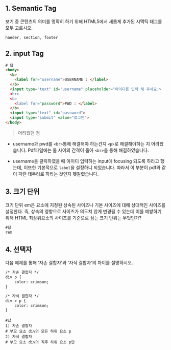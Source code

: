 ## 1. Semantic Tag

보기 중 콘텐츠의 의미를 명확히 하기 위해 HTML5에서 새롭게 추가된 시맥틱 태그를 모두 고르시오.

```html
haeder, section, footer
```



## 2. input Tag

```html
# 답 
<body>
  <b>
    <label for="username">USERNAME : </label>
  </b>
  <input type="text" id="username" placeholder="아이디를 입력 해 주세요.>
  <br>
  <b>
    <label for="password">PWD : </label>
  </b>
  <input type="text" id="password">
  <input type="submit" value="로그인">
</body>
```

> 어려웠던 점

- username과 pwd를 `<br>`통해 해결해야 하는건지 `<p>`로 해결해야하는 지 어려웠습니다. Pdf파일에는 둘 사이의 간격이 좁아 `<br>`을 통해 해결하였습니다.

- username을 클릭하였을 때 아이디 입력하는 input에 focusing 되도록 하라고 했는데, 이또한 기본적으로 `label`을 설정하니 되었습니다. 따라서 이 부분이 pdf와 같이 파란 테두리로 하라는 것인지 헷갈렸습니다.



## 3. 크기 단위

크기 단위 em은 요소에 지정된 상속된 사이즈나 기본 사이즈에 대해 상대적인 사이즈를 설정한다. 즉, 상속의 영향으로 사이즈가 의도치 않게 변경될 수 있는데 이를 예방하기 위해 HTML 최상위요소의 사이즈를 기준으로 삼는 크기 단위는 무엇인가?

```html
#답
rem
```



## 4. 선택자

다음 예제를 통해 '자손 결합자'와 '자식 결합자'의 차이를 설명하시오.

```html
/* 자손 결합자 */
div p {
    color: crimson;
}

/* 자식 결합자 */
div > p {
    color: crimson;
}
```

```
#답
1) 자손 결합자
# 부모 요소 div의 모든 하위 요소 p 
2) 자식 결합자
# 부모 요소 div의 직후 하위 요소 p만
```






